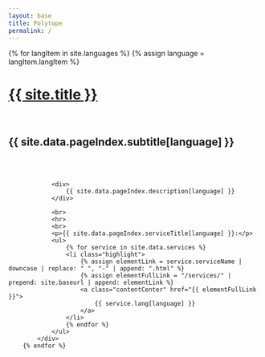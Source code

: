 ```yaml
---
layout: base
title: Polytope
permalink: /
---
```


<div class="section big">
   <div class="content limited centered">
        {% for langItem in site.languages %}
            {% assign language = langItem.langItem %}
            <div class="lang-section {{ language }}">
                <h1 class="upper"><a href="{{ '/' | prepend: site.baseurl }}">{{ site.title }}</a></h1>
                <br>
                <h2 class="lower">{{ site.data.pageIndex.subtitle[language] }}</h2>
                <br>
                <br>

                <div>
                    {{ site.data.pageIndex.description[language] }}
                </div>

                <br>
                <hr>
                <br>
                <p>{{ site.data.pageIndex.serviceTitle[language] }}:</p>
                <ul>
                    {% for service in site.data.services %}
                    <li class="highlight">
                        {% assign elementLink = service.serviceName | downcase | replace: " ", "-" | append: ".html" %}
                        {% assign elementFullLink = "/services/" | prepend: site.baseurl | append: elementLink %}
                        <a class="contentCenter" href="{{ elementFullLink }}">
                            {{ service.lang[language] }}
                        </a>
                    </li>
                    {% endfor %}
                </ul>
            </div>
        {% endfor %}
   </div>
</div>
